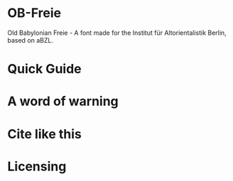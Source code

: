 <!-- Think about a logo for the font? -->

<!-- Short Explanation, #FIXME take the one from the Font Description-->
# OB-Freie
Old Babylonian Freie - A font made for the Institut für Altorientalistik Berlin, based on aBZL.

<!-- PLANS: 
#TODO: Create Folders: SVG and Fonts
#TODO: Create a Short Manual
#TODO: Implement Licenses -- CC.BY.SA.4 for the SVGs and OFL for the Fonts; Both als License Files in the project. 
#TODO: Add DOI and ORCID if I get both these things
The short manual has to be: 
How to download
How to install 
What you shouldn't use it for 
-->

# Quick Guide 
<!-- Go to release (IMAGE) download, select and double-click. For an extensive Documentation of the making of the font go to refubium/opendanes/doi whatever! -->
# A word of warning 
<!-- Small explanation of the current limitations of this font. -->

# Cite like this
<!-- give a citation example in a code-block, maybe a .bib file? think about that! #TODO bibfile once I have a DOI and everything -->

# Licensing 
<!-- give short rundown of what the two licenses apply to, and what you should not do-->